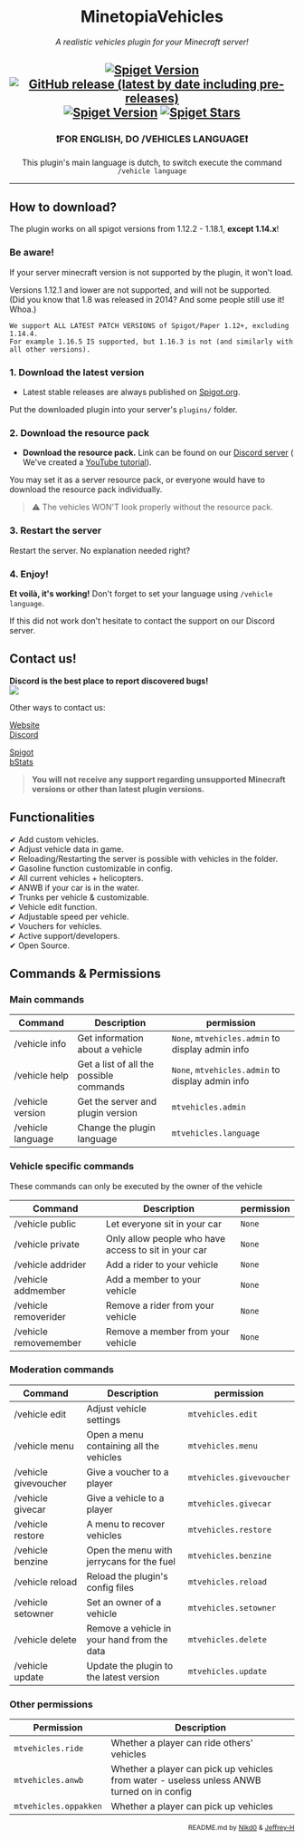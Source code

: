 <h1 align="center">MinetopiaVehicles</h1>
<p align="center"><em>A realistic vehicles plugin for your Minecraft server!</em></p>

<div align="center">

<a href="https://www.spigotmc.org/resources/80910/"><img alt="Spiget Version" src="https://img.shields.io/spiget/version/80910?label=version"></a>
<a href="https://github.com/Zettovec/MinetopiaVehicles/releases"><img alt="GitHub release (latest by date including pre-releases)" src="https://img.shields.io/github/v/release/Zettovec/MinetopiaVehicles?include_prereleases&label=pre-release"></a>
<a href="https://www.spigotmc.org/resources/80910/"><img alt="Spiget Version" src="https://img.shields.io/spiget/downloads/80910"></a>
<a href="https://www.spigotmc.org/resources/80910/"><img alt="Spiget Stars" src="https://img.shields.io/spiget/stars/80910?color=yellow"></a>
---  

### ❗FOR ENGLISH, DO /VEHICLES LANGUAGE❗</h3>
This plugin's main language is dutch, to switch execute the command `/vehicle language`

---

</div>

## How to download?

The plugin works on all spigot versions from 1.12.2 - 1.18.1, **except 1.14.x**!

### Be aware!


If your server minecraft version is not supported by the plugin, it won't load.

Versions 1.12.1 and lower are not supported, and will not be supported.<br>
(Did you know that 1.8 was released in 2014? And some people still use it! Whoa.)


```
We support ALL LATEST PATCH VERSIONS of Spigot/Paper 1.12+, excluding 1.14.4.
For example 1.16.5 IS supported, but 1.16.3 is not (and similarly with all other versions).
```

### 1. Download the latest version
- Latest stable releases are always published on <a href="https://www.spigotmc.org/resources/80910/">Spigot.org</a>.

Put the downloaded plugin into your server's `plugins/` folder.

### 2. Download the resource pack
- **Download the resource pack.** Link can be found on our <a href="https://discord.gg/vehicle">Discord server</a> (
  We've created a&nbsp;<a href="https://www.youtube.com/watch?v=rSXNd-6rhQk">YouTube tutorial</a>).

You may set it as a server resource pack, or everyone would have to download the resource pack individually.

> ⚠ The vehicles WON'T look properly without the resource pack.

### 3. Restart the server
Restart the server. No explanation needed right?

### 4. Enjoy!
**Et voilà, it's working!** Don't forget to set your language using `/vehicle language`.<br>

If this did not work don't hesitate to contact the support on our Discord server.

## Contact us!

**Discord is the best place to report discovered bugs!**
<a href="https://www.youtube.com/channel/UCxxK71QFN4_PrBhCFmH2Jmw"><img widhtsrc="https://raw.githubusercontent.com/MikeCodesDotNET/ColoredBadges/master/png/streaming/youtube%402x.png"></a></br>
<a href="https://discord.gg/vehicle" taget="_blank"><img src="https://discord.com/api/guilds/694809233819959308/widget.png?style=banner2"></a>

Other ways to contact us:

<a href="https://mtvehicles.nl">Website</a><br>
<a href="https://discord.gg/vehicle">Discord</a>

<a href="https://discord.gg/vehicle">Spigot</a><br>
<a href="https://bstats.org/plugin/bukkit/MTVehicles/5932">bStats</a>

> **You will not receive any support regarding unsupported Minecraft versions or other than latest plugin versions.**

## Functionalities

✔ Add custom vehicles.<br>
✔ Adjust vehicle data in game.<br>
✔ Reloading/Restarting the server is possible with vehicles in the folder.<br>
✔ Gasoline function customizable in config.<br>
✔ All current vehicles + helicopters.<br>
✔ ANWB if your car is in the water.<br>
✔ Trunks per vehicle & customizable.<br>
✔ Vehicle edit function.<br>
✔ Adjustable speed per vehicle.<br>
✔ Vouchers for vehicles.<br>
✔ Active support/developers.<br>
✔ Open Source.

## **Commands & Permissions**

### Main commands

| Command           | Description                             | permission                                       |
|-------------------|-----------------------------------------|--------------------------------------------------|
| /vehicle info     | Get information about a vehicle         | `None`, `mtvehicles.admin` to display admin info |
| /vehicle help     | Get a list of all the possible commands | `None`, `mtvehicles.admin` to display admin info |
| /vehicle version  | Get the server and plugin version       | `mtvehicles.admin`                               |
| /vehicle language | Change the plugin language              | `mtvehicles.language`                            |

### Vehicle specific commands
These commands can only be executed by the owner of the vehicle

| Command               | Description                                          | permission |
|-----------------------|------------------------------------------------------|------------|
| /vehicle public       | Let everyone sit in your car                         | `None`     |
| /vehicle private      | Only allow people who have access to sit in your car | `None`     |
| /vehicle addrider     | Add a rider to your vehicle                          | `None`     |
| /vehicle addmember    | Add a member to your vehicle                         | `None`     |
| /vehicle removerider  | Remove a rider from your vehicle                     | `None`     |
| /vehicle removemember | Remove a member from your vehicle                    | `None`     |

### Moderation commands

| Command              | Description                                 | permission               |
|----------------------|---------------------------------------------|--------------------------|
| /vehicle edit        | Adjust vehicle settings                     | `mtvehicles.edit`        |
| /vehicle menu        | Open a menu containing all the vehicles     | `mtvehicles.menu`        |
| /vehicle givevoucher | Give a voucher to a player                  | `mtvehicles.givevoucher` |
| /vehicle givecar     | Give a vehicle to a player                  | `mtvehicles.givecar`     |
| /vehicle restore     | A menu to recover vehicles                  | `mtvehicles.restore`     |
| /vehicle benzine     | Open the menu with jerrycans for the fuel   | `mtvehicles.benzine`     |
| /vehicle reload      | Reload the plugin's config files            | `mtvehicles.reload`      |
| /vehicle setowner    | Set an owner of a vehicle                   | `mtvehicles.setowner`    |
| /vehicle delete      | Remove a vehicle in your hand from the data | `mtvehicles.delete`      |
| /vehicle update      | Update the plugin to the latest version     | `mtvehicles.update`      |

### Other permissions

| Permission            | Description                                                                                |
|-----------------------|--------------------------------------------------------------------------------------------|
| `mtvehicles.ride`     | Whether a player can ride others' vehicles                                                 |
| `mtvehicles.anwb`     | Whether a player can pick up vehicles from water - useless unless ANWB turned on in config |
| `mtvehicles.oppakken` | Whether a player can pick up vehicles                                                      |


<div align="right">
  <sub>README.md by <a href="https://github.com/Zettovec">Nikd0</a> & <a href="https://github.com/Jeffrey-H">Jeffrey-H</a></sub>
</div>
